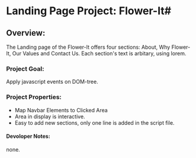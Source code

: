 # Landing Page Project: Flower-It#

## Overview:
The Landing page of the Flower-It offers four sections: About, Why Flower-It, Our Values and Contact Us. Each section's text is arbitary, using lorem.

### Project Goal:
Apply javascript events on DOM-tree.

### Project Properties:
- Map Navbar Elements to Clicked Area 
- Area in display is interactive. 
- Easy to add new sections, only one line is added in the script file.


#### Devoloper Notes:
none.
